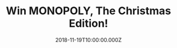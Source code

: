 ---
campaign-uuid: "c-3c7a97b8-049f-4bc1-ade9-c67954f1d1fb"
type: "Competition"
category: "Gifts"
date: "2018-11-19T10:00:00.000Z"
end-date: "2018-12-15T23:59:00.000Z"
disable-form: false
is_promoted: false
has_entry_page: true
title: "Win MONOPOLY, The Christmas Edition!"
competition-description: "<p>The world's favourite family board game brings you another\
  \ exciting edition of MONOPOLY,  the Christmas Edition! Choose your favourite festive\
  \ token, tour your favourite Christmassy things and accumulate fortunes, but watch\
  \ out for taxes, jail and bankruptcy</p>\r\n<p>This game is a MUST for the holidays.\
  \ Want it? Click below for a chance to win!</p>"
hero-header: "Win MONOPOLY, The Christmas Edition!"
terms-confirmation: "N/A"
banner-img: "https://assets.expresslyapp.com/asset-cf1b429e-1f81-4fcc-998e-09a4f8d06825.jpg"
logo-left-href: "http://club.expressly.io"
logo-left-image: "https://assets.expresslyapp.com/asset-fe931e4e-d961-4707-b7e5-97ddb84a1274.jpg"
logo-left-title: "Expressly club"
bg-image-hero: "https://assets.expresslyapp.com/asset-7846526a-5738-4337-8657-e22e1e6878af.jpg"
bg-image-first: "https://assets.expresslyapp.com/asset-e752ae31-0c08-4b33-a02f-845d5d3db897.jpg"
section1-content: "<p>The festive season starts here with this very special Christmas\
  \ Edition of MONOPOLY! Play as one of six bespoke tokens, including Rudolph, a snowman\
  \ and Santa himself! Travel around the board collecting your favourite things from\
  \ the season of goodwill: from Santa and his reindeer, to a full festive feast,\
  \ via decorating the tree and doing your Christmas shopping, no stocking would be\
  \ complete with this family favourite.\r\n</p>\r\n<p>If you’re looking forward to\
  \ spending the best time with your loved ones, enter the form below for a chance\
  \ to win this enjoyable game: MONOPOLY, The Christmas Edition!</p>"
entry-title: "Win MONOPOLY, The Christmas Edition!"
entry-content: "Enter the draw to win MONOPOLY, The Christmas Edition.by completing\
  \ the form below before 23:59 on 15th of December 2018."
has-winner: false
prize-description: "MONOPOLY, The Christmas Edition."
special-conditions: "Multiple entries are allowed up to one every day."
---